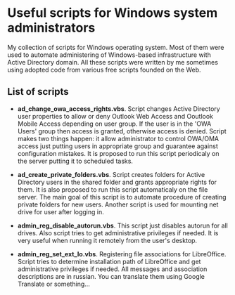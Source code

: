 Useful scripts for Windows system administrators
==============

My collection of scripts for Windows operating system.
Most of them were used to automate administering of Windows-based infrastructure with Active Directory domain.
All these scripts were written by me sometimes using adopted code from various free scripts founded on the Web.

## List of scripts

* **ad_change_owa_access_rights.vbs**. Script changes Active Directory user properties to allow or deny Outlook Web Access and Ooutlook Mobile Access depending on user group. If the user is in the 'OWA Users' group then access is granted, otherwise access is denied. Script makes two things happen: it allow administrator to control OWA/OMA access just putting users in appropriate group and guarantee against configuration mistakes. It is proposed to run this script periodicaly on the server putting it to scheduled tasks.

* **ad_create_private_folders.vbs**. Script creates folders for Active Directory users in the shared folder and grants appropriate rights for them. It is also proposed to run this script automaticaly on the file server. The main goal of this script is to automate procedure of creating private folders for new users. Another script is used for mounting net drive for user after logging in. 

* **admin_reg_disable_autorun.vbs**. This script just disables autorun for all drives. Also script tries to get administrative privileges if needed. It is very useful when running it remotely from the user's desktop.

* **admin_reg_set_ext_lo.vbs**. Registering file associations for LibreOffice. Script tries to determine installation path of LibreOffice and get administrative privileges if needed. All messages and association descriptions are in russian. You can translate them using Google Translate or something...
